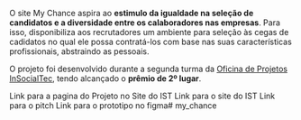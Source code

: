 O site My Chance aspira ao **estimulo da igualdade na seleção de candidatos e a diversidade entre os calaboradores nas empresas**. Para isso, disponibiliza aos recrutadores um ambiente para seleção às cegas de cadidatos no qual ele possa contratá-los com base nas suas características profissionais, abstraindo as pessoais.

O projeto foi desenvolvido durante a segunda turma da <a target="_blank" href="https://sites.google.com/view/oficinadeprojetosist/in%C3%ADcio">Oficina de Projetos InSocialTec</a>, tendo alcançado o **prêmio de 2º lugar**.




Link para a pagina do Projeto no Site do IST
Link para o site do IST
Link para o pitch
Link para o prototipo no figma# my_chance

